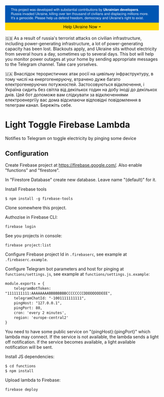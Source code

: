[![SWUbanner](https://raw.githubusercontent.com/vshymanskyy/StandWithUkraine/main/banner-direct.svg)](https://github.com/vshymanskyy/StandWithUkraine/blob/main/docs/README.md)

🇬🇧 As a result of russia's terrorist attacks on civilian infrastructure, including power-generating infrastructure, a lot of power-generating capacity has been lost. Blackouts apply, and Ukraine sits without electricity from several hours a day, sometimes up to several days. This bot will help you monitor power outages at your home by sending appropriate messages to the Telegram channel. Take care yorselves.

🇺🇦 Внаслідок терористичних атак росії на цивільну інфраструктуру, в тому числі на енергогенеруючу, втрачено дуже багато електрогенеруючих потужностей. Застосовуються відключення, і Україна сидить без світла від декількох годин на добу іноді до декількох днів. Цей бот допоможе вам слідкувати за відключеннями електроенергіїу вас дома відсилаючи відповідні повідомлення в телеграм канал. Бережіть себе.

# Light Toggle Firebase Lambda

Notifies to Telegram on toggle electricity by pinging some device

## Configuration

Create Firebase project at https://firebase.google.com/. Also enable "functions" and "firestore".

In "Firestore Database" create new database. Leave name "(default)" for it.

Install Firebase tools

```
$ npm install -g firebase-tools
```

Clone somewhere this project.

Authozise in Firebase CLI:

```
firebase login
```

See you projects in console:

```
firebase project:list
```

Configure Firebase project Id in `.firebaserc`, see example at `.firebaserc.example`.

Configure Telegram bot parameters and host for pinging at `functions/settings.js`, see example at `functions/settings.js.example`:

```
module.exports = {
    telegramBotToken: "1111111111:AAAAAAAABBBBBBBBCCCCCCCCDDDDDDDDEEE",
    telegramChatId: "-1001111111111",
    pingHost: "127.0.0.1",
    pingPort: 80,
    cron: 'every 2 minutes',
    region: 'europe-central2'
}
```

You need to have some public service on "{pingHost}:{pingPort}" which lambda may connect. If the service is not available, the lambda sends a light off notification. If the service becomes available, a light available notification will be sent.

Install JS dependencies:

```
$ cd functions
$ npm install
```

Upload lambda to Firebase:

```
firebase deploy
```

